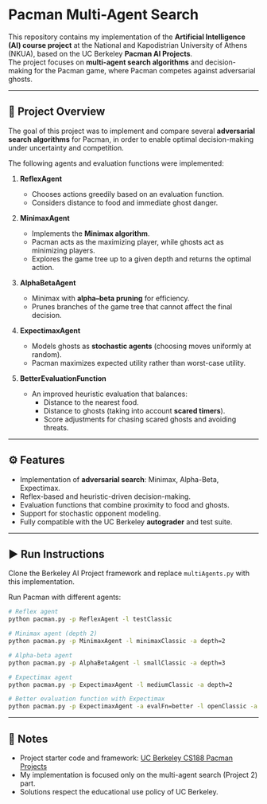 # Pacman Multi-Agent Search

This repository contains my implementation of the **Artificial Intelligence (AI) course project** at the National and Kapodistrian University of Athens (NKUA), based on the UC Berkeley **Pacman AI Projects**.  
The project focuses on **multi-agent search algorithms** and decision-making for the Pacman game, where Pacman competes against adversarial ghosts.

---

## 📌 Project Overview

The goal of this project was to implement and compare several **adversarial search algorithms** for Pacman, in order to enable optimal decision-making under uncertainty and competition.

The following agents and evaluation functions were implemented:

1. **ReflexAgent**  
   - Chooses actions greedily based on an evaluation function.  
   - Considers distance to food and immediate ghost danger.  

2. **MinimaxAgent**  
   - Implements the **Minimax algorithm**.  
   - Pacman acts as the maximizing player, while ghosts act as minimizing players.  
   - Explores the game tree up to a given depth and returns the optimal action.  

3. **AlphaBetaAgent**  
   - Minimax with **alpha–beta pruning** for efficiency.  
   - Prunes branches of the game tree that cannot affect the final decision.  

4. **ExpectimaxAgent**  
   - Models ghosts as **stochastic agents** (choosing moves uniformly at random).  
   - Pacman maximizes expected utility rather than worst-case utility.  

5. **BetterEvaluationFunction**  
   - An improved heuristic evaluation that balances:  
     - Distance to the nearest food.  
     - Distance to ghosts (taking into account **scared timers**).  
     - Score adjustments for chasing scared ghosts and avoiding threats.  

---

## ⚙️ Features
- Implementation of **adversarial search**: Minimax, Alpha-Beta, Expectimax.  
- Reflex-based and heuristic-driven decision-making.  
- Evaluation functions that combine proximity to food and ghosts.  
- Support for stochastic opponent modeling.  
- Fully compatible with the UC Berkeley **autograder** and test suite.  

---

## ▶️ Run Instructions

Clone the Berkeley AI Project framework and replace `multiAgents.py` with this implementation.

Run Pacman with different agents:

```bash
# Reflex agent
python pacman.py -p ReflexAgent -l testClassic

# Minimax agent (depth 2)
python pacman.py -p MinimaxAgent -l minimaxClassic -a depth=2

# Alpha-beta agent
python pacman.py -p AlphaBetaAgent -l smallClassic -a depth=3

# Expectimax agent
python pacman.py -p ExpectimaxAgent -l mediumClassic -a depth=2

# Better evaluation function with Expectimax
python pacman.py -p ExpectimaxAgent -a evalFn=better -l openClassic -a depth=2
```

---

## 📄 Notes
- Project starter code and framework: [UC Berkeley CS188 Pacman Projects](https://inst.eecs.berkeley.edu/~cs188/fa23/projects/proj2/)
- My implementation is focused only on the multi-agent search (Project 2) part.
- Solutions respect the educational use policy of UC Berkeley.
